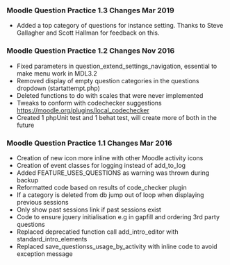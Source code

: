### Moodle Question Practice 1.3 Changes Mar 2019
- Added a top category of questions for instance setting. Thanks to Steve Gallagher and Scott Hallman for feedback on this.

### Moodle Question Practice 1.2 Changes Nov 2016
 - Fixed parameters in question_extend_settings_navigation, essential to make menu work in MDL3.2
 - Removed display of empty question categories in the questions dropdown (startattempt.php)
 - Deleted functions to do with scales that were never implemented
 - Tweaks to conform with codechecker suggestions https://moodle.org/plugins/local_codechecker 
 - Created 1 phpUnit test and 1 behat test, will create more of both in the future


### Moodle Question Practice 1.1 Changes Mar 2016
- Creation of new icon more inline with other Moodle activity icons
- Creation of event classes for logging instead of add_to_log
- Added FEATURE_USES_QUESTIONS as warning was thrown during backup
- Reformatted code based on results of code_checker plugin
- If a category is deleted from db jump out of loop when displaying previous sessions
- Only show past sessions link if past sessions exist
- Code to ensure jquery initialisation e.g in gapfill and ordering 3rd party questions
- Replaced deprecatied function call add_intro_editor with standard_intro_elements
- Replaced save_questionss_usage_by_activity with inline code to avoid exception message






